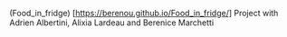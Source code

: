 (Food_in_fridge) [https://berenou.github.io/Food_in_fridge/]
Project with Adrien Albertini, Alixia Lardeau and Berenice Marchetti
